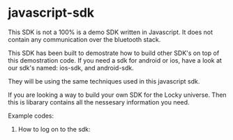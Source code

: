 # javascript-sdk

This SDK is not a 100% is a demo SDK written in Javascript. It does not contain any communication over the bluetooth stack.

This SDK has been built to demostrate how to build other SDK's on top of this demostration code. If you need a sdk for android or ios, have a look at our sdk's named: ios-sdk, and android-sdk.

They will be using the same techniques used in this javascript sdk.

If you are looking a way to build your own SDK for the Locky universe. Then this is libarary contains all the nessesary information you need.

Example codes:

1. How to log on to the sdk:

<script>
var sdk = new LockySDK();
</script>
